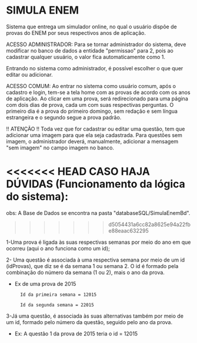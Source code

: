 
# SIMULA ENEM

Sistema que entrega um simulador online, no qual o usuário dispõe de provas do 
ENEM por seus respectivos anos de aplicação. 

ACESSO ADMINISTRADOR: Para se tornar administrador do sistema, deve
modificar no banco de dados a entidade "permissao" para 2, pois ao cadastrar
qualquer usuário, o valor fica automaticamente como 1. 

Entrando no sistema como administrador, é possível escolher o que quer editar
ou adicionar.

ACESSO COMUM: Ao entrar no sistema como usuário comum, após o cadastro e login, tem-se a tela home
com as provas de acordo com os anos de aplicação. Ao clicar em uma prova, 
será redirecionado para uma página com dois dias de prova, cada um
com suas respectivas perguntas. O primeiro dia é a prova do primeiro domingo, sem redação
e sem língua estrangeira e o segundo segue a prova padrão.

!! ATENÇÃO !!
Toda vez que for cadastrar ou editar uma questão, tem que adicionar uma imagem para que ela seja cadastrada.
Para questões sem imagem, o administrador deverá, manualmente, adicionar a mensagem "sem imagem" no campo imagem no banco.  

<<<<<<< HEAD
CASO HAJA DÚVIDAS (Funcionamento da lógica do sistema):
=======

obs: A Base de Dados se encontra na pasta "databaseSQL/SimulaEnemBd".
</br>
>>>>>>> d5054431a6cc82a8625e94a22fbe88eaac632295

1-Uma prova é ligada às suas respectivas semanas por meio do ano em que ocorreu (aqui o ano funciona como um id);

2- Uma questão é associada à uma respectiva semana por meio de um id (idProvas), que diz se é da semana 1 ou semana 2. O id é formado pela combinação do número da semana (1 ou 2), mais o ano da prova. 

- Ex de uma prova de 2015 

        Id da primeira semana = 12015

        Id da segunda semana = 22015

3-Já uma questão, é associada às suas alternativas também por meio de um id, formado pelo número da questão, seguido pelo ano da prova. 
- Ex: A questão 1 da prova de 2015 teria o id = 12015